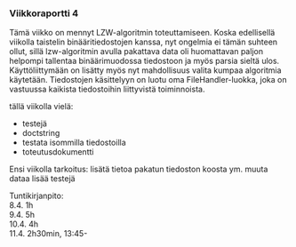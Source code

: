 ### Viikkoraportti 4

Tämä viikko on mennyt LZW-algoritmin toteuttamiseen. Koska edellisellä viikolla taistelin binääritiedostojen kanssa, nyt ongelmia ei tämän suhteen ollut, sillä lzw-algoritmin avulla pakattava data oli huomattavan paljon helpompi tallentaa binäärimuodossa tiedostoon ja myös parsia sieltä ulos. Käyttöliittymään on lisätty myös nyt mahdollisuus valita kumpaa algoritmia käytetään. Tiedostojen käsittelyyn on luotu oma FileHandler-luokka, joka on vastuussa kaikista tiedostoihin liittyvistä toiminnoista.

tällä viikolla vielä:
- testejä
- doctstring
- testata isommilla tiedostoilla
- toteutusdokumentti

Ensi viikolla tarkoitus:
lisätä tietoa pakatun tiedoston koosta ym. muuta dataa
lisää testejä

Tuntikirjanpito: \
8.4. 1h \
9.4. 5h \
10.4. 4h \
11.4. 2h30min, 13:45-